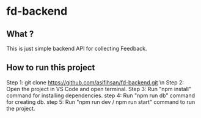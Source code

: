 # fd-backend

## What ?

This is just simple backend API for collecting Feedback.

## How to run this project

Step 1: git clone https://github.com/asifihsan/fd-backend.git \n
Step 2: Open the project in VS Code and open terminal.
Step 3: Run "npm install" command for installing dependencies.
step 4: Run "npm run db" command for creating db.
step 5: Run "npm run dev / npm run start" command to run the project.
